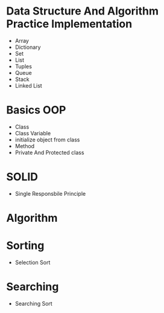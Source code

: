 # Data Structure And Algorithm Practice Implementation
- Array
- Dictionary
- Set
- List
- Tuples
- Queue
- Stack
- Linked List 

# Basics OOP
- Class
- Class Variable
- initialize object from class
- Method
- Private And Protected class

# SOLID
- Single Responsbile Principle

# Algorithm
  # Sorting
  - Selection Sort
  # Searching
  - Searching Sort

